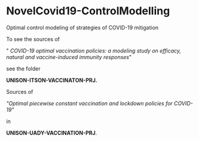 # NovelCovid19-ControlModelling
Optimal control modeling of strategies of COVID-19 mitigation

To see the sources of

" *COVID-19 optimal vaccination policies:* 
            *a modeling study on efficacy, natural and* 
            *vaccine-induced immunity responses*"

see the folder

**UNISON-ITSON-VACCINATON-PRJ.**

Sources of 

*"Optimal piecewise constant vaccination and lockdown policies for COVID-19"*

in 

**UNISON-UADY-VACCINATION-PRJ**.



